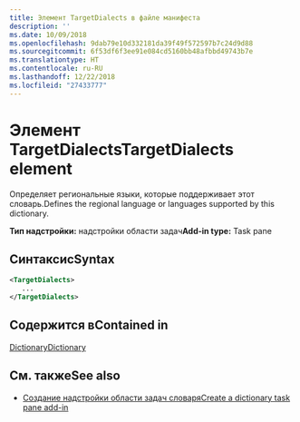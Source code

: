```yaml
---
title: Элемент TargetDialects в файле манифеста
description: ''
ms.date: 10/09/2018
ms.openlocfilehash: 9dab79e10d332181da39f49f572597b7c24d9d88
ms.sourcegitcommit: 6f53df6f3ee91e084cd5160bb48afbbd49743b7e
ms.translationtype: HT
ms.contentlocale: ru-RU
ms.lasthandoff: 12/22/2018
ms.locfileid: "27433777"
---
```

# <a name="targetdialects-element"></a><span data-ttu-id="69f74-102">Элемент TargetDialects</span><span class="sxs-lookup"><span data-stu-id="69f74-102">TargetDialects element</span></span>

<span data-ttu-id="69f74-103">Определяет региональные языки, которые поддерживает этот словарь.</span><span class="sxs-lookup"><span data-stu-id="69f74-103">Defines the regional language or languages supported by this dictionary.</span></span>

<span data-ttu-id="69f74-104">**Тип надстройки:** надстройки области задач</span><span class="sxs-lookup"><span data-stu-id="69f74-104">**Add-in type:** Task pane</span></span>

## <a name="syntax"></a><span data-ttu-id="69f74-105">Синтаксис</span><span class="sxs-lookup"><span data-stu-id="69f74-105">Syntax</span></span>

```XML
<TargetDialects>
   ...
</TargetDialects>
```

## <a name="contained-in"></a><span data-ttu-id="69f74-106">Содержится в</span><span class="sxs-lookup"><span data-stu-id="69f74-106">Contained in</span></span>

[<span data-ttu-id="69f74-107">Dictionary</span><span class="sxs-lookup"><span data-stu-id="69f74-107">Dictionary</span></span>](dictionary.md)

## <a name="see-also"></a><span data-ttu-id="69f74-108">См. также</span><span class="sxs-lookup"><span data-stu-id="69f74-108">See also</span></span>

- [<span data-ttu-id="69f74-109">Создание надстройки области задач словаря</span><span class="sxs-lookup"><span data-stu-id="69f74-109">Create a dictionary task pane add-in</span></span>](https://docs.microsoft.com/office/dev/add-ins/word/dictionary-task-pane-add-ins)
    
